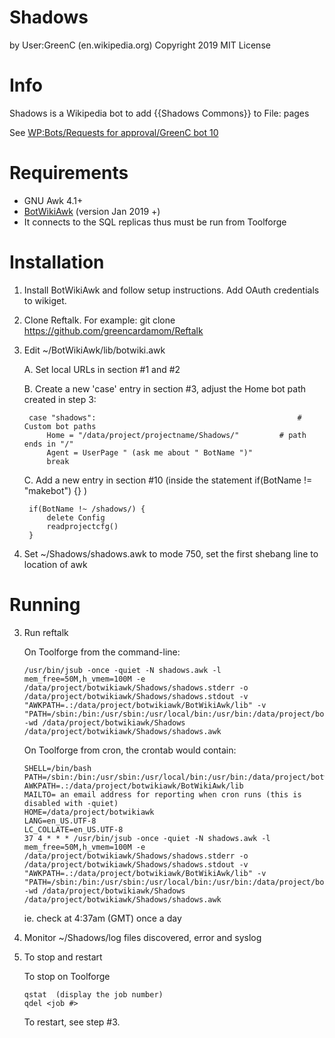Shadows
===================
by User:GreenC (en.wikipedia.org)
Copyright 2019
MIT License

Info
========
Shadows is a Wikipedia bot to add {{Shadows Commons}} to File: pages 

See [WP:Bots/Requests for approval/GreenC bot 10](https://en.wikipedia.org/wiki/User:GreenC_bot/Job_10)

Requirements
========
* GNU Awk 4.1+
* [BotWikiAwk](https://github.com/greencardamom/BotWikiAwk) (version Jan 2019 +)
* It connects to the SQL replicas thus must be run from Toolforge

Installation
========

1. Install BotWikiAwk and follow setup instructions. Add OAuth credentials to wikiget.

2. Clone Reftalk. For example:
	git clone https://github.com/greencardamom/Reftalk

3. Edit ~/BotWikiAwk/lib/botwiki.awk

	A. Set local URLs in section #1 and #2 

	B. Create a new 'case' entry in section #3, adjust the Home bot path created in step 3:

		case "shadows":                                             # Custom bot paths
			Home = "/data/project/projectname/Shadows/"         # path ends in "/"
			Agent = UserPage " (ask me about " BotName ")"
			break

	C. Add a new entry in section #10 (inside the statement if(BotName != "makebot") {} )

		if(BotName !~ /shadows/) {
			delete Config
			readprojectcfg()
		}

4. Set ~/Shadows/shadows.awk to mode 750, set the first shebang line to location of awk

Running
========

3. Run reftalk

     On Toolforge from the command-line:

       /usr/bin/jsub -once -quiet -N shadows.awk -l mem_free=50M,h_vmem=100M -e /data/project/botwikiawk/Shadows/shadows.stderr -o /data/project/botwikiawk/Shadows/shadows.stdout -v "AWKPATH=.:/data/project/botwikiawk/BotWikiAwk/lib" -v "PATH=/sbin:/bin:/usr/sbin:/usr/local/bin:/usr/bin:/data/project/botwikiawk/BotWikiAwk/bin" -wd /data/project/botwikiawk/Shadows /data/project/botwikiawk/Shadows/shadows.awk

     On Toolforge from cron, the crontab would contain:

       SHELL=/bin/bash
       PATH=/sbin:/bin:/usr/sbin:/usr/local/bin:/usr/bin:/data/project/botwikiawk/BotWikiAwk/bin
       AWKPATH=.:/data/project/botwikiawk/BotWikiAwk/lib
       MAILTO= an email address for reporting when cron runs (this is disabled with -quiet)
       HOME=/data/project/botwikiawk
       LANG=en_US.UTF-8
       LC_COLLATE=en_US.UTF-8
       37 4 * * * /usr/bin/jsub -once -quiet -N shadows.awk -l mem_free=50M,h_vmem=100M -e /data/project/botwikiawk/Shadows/shadows.stderr -o /data/project/botwikiawk/Shadows/shadows.stdout -v "AWKPATH=.:/data/project/botwikiawk/BotWikiAwk/lib" -v "PATH=/sbin:/bin:/usr/sbin:/usr/local/bin:/usr/bin:/data/project/botwikiawk/BotWikiAwk/bin" -wd /data/project/botwikiawk/Shadows /data/project/botwikiawk/Shadows/shadows.awk

     ie. check at 4:37am (GMT) once a day

4. Monitor ~/Shadows/log files discovered, error and syslog

5. To stop and restart

     To stop on Toolforge

       qstat  (display the job number)
       qdel <job #>

     To restart, see step #3. 
